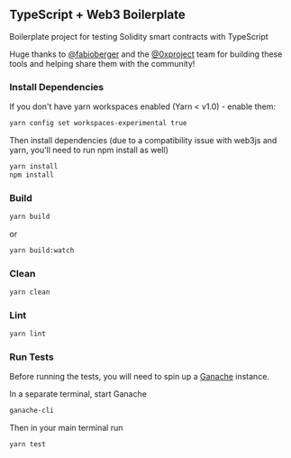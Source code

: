## TypeScript + Web3 Boilerplate

Boilerplate project for testing Solidity smart contracts with TypeScript

Huge thanks to [@fabioberger](https://github.com/fabioberger) and the [@0xproject](https://github.com/0xproject) team for building these tools and helping share them with the community!

### Install Dependencies

If you don't have yarn workspaces enabled (Yarn < v1.0) - enable them:

```bash
yarn config set workspaces-experimental true
```

Then install dependencies (due to a compatibility issue with web3js and yarn, you'll need to run npm install as well)

```bash
yarn install
npm install
```

### Build

```bash
yarn build
```

or

```bash
yarn build:watch
```

### Clean

```bash
yarn clean
```

### Lint

```bash
yarn lint
```

### Run Tests

Before running the tests, you will need to spin up a [Ganache](https://www.npmjs.com/package/ganache-cli) instance.

In a separate terminal, start Ganache

```bash
ganache-cli
```

Then in your main terminal run

```bash
yarn test
```
